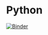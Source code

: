 # Python

[![Binder](https://mybinder.org/badge_logo.svg)](https://mybinder.org/v2/gh/nmfsc/python/HEAD)
